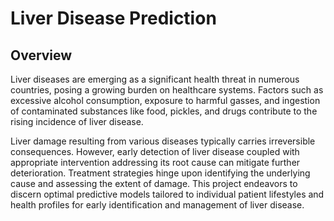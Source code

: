 # Liver Disease Prediction

## Overview
Liver diseases are emerging as a significant health threat in numerous countries, posing a growing burden on healthcare systems. Factors such as excessive alcohol consumption, exposure to harmful gasses, and ingestion of contaminated substances like food, pickles, and drugs contribute to the rising incidence of liver disease.

Liver damage resulting from various diseases typically carries irreversible consequences. However, early detection of liver disease coupled with appropriate intervention addressing its root cause can mitigate further deterioration. Treatment strategies hinge upon identifying the underlying cause and assessing the extent of damage. This project endeavors to discern optimal predictive models tailored to individual patient lifestyles and health profiles for early identification and management of liver disease.

